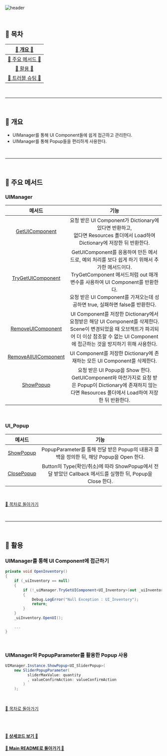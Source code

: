 ![header](https://capsule-render.vercel.app/api?type=cylinder&color=A1B6FF&height=150&section=header&text=UIManager&fontSize=60&fontColor=ECFBFF&animation=fadeIn)

<br>


## :crescent_moon: 목차

| [🐰 개요 🐰](#rabbit-개요) |
| :---: |
| [🍡 주요 메서드 🍡](#dango-주요-메서드) |
| [🍵 활용 🍵](#tea-활용) |
| [🥕 트러블 슈팅 🥕](#carrot-트러블-슈팅) |

<br>

* * *

<br>

## :rabbit: 개요  
- UIManager를 통해 UI Component들에 쉽게 접근하고 관리한다.
- UIManager를 통해 Popup들을 편리하게 사용한다.

<br>

* * *

<br>

## :dango: 주요 메서드

### UIManager

|메서드|기능|
|:---:|:---:|
|[GetUIComponent](https://github.com/j-miiin/TodangTodangCodes/blob/bcb8da4e827f8da3155b97215df1687f5cb33bc6/UIManager%EB%A5%BC%20%ED%86%B5%ED%95%9C%20UI%20%EA%B4%80%EB%A6%AC/UIManager.cs#L12-L37)|요청 받은 UI Component가 Dictionary에 있다면 반환하고,<br>없다면 Resources 폴더에서 Load하여 Dictionary에 저장한 뒤 반환한다.|
|[TryGetUIComponent](https://github.com/j-miiin/TodangTodangCodes/blob/bcb8da4e827f8da3155b97215df1687f5cb33bc6/UIManager%EB%A5%BC%20%ED%86%B5%ED%95%9C%20UI%20%EA%B4%80%EB%A6%AC/UIManager.cs#L39-L67)|GetUIComponent를 응용하여 만든 메서드로, 예외 처리를 보다 쉽게 하기 위해서 추가한 메서드이다.<br>TryGetComponent 메서드처럼 out 매개변수를 사용하여 UI Component를 반환한다.<br>요청 받은 UI Component를 가져오는데 성공하면 true, 실패하면 false를 반환한다.|
|[RemoveUIComponent](https://github.com/j-miiin/TodangTodangCodes/blob/bcb8da4e827f8da3155b97215df1687f5cb33bc6/UIManager%EB%A5%BC%20%ED%86%B5%ED%95%9C%20UI%20%EA%B4%80%EB%A6%AC/UIManager.cs#L69-L76)|UI Component를 저장한 Dictionary에서 요청받은 해당 UI Component를 삭제한다.<br>Scene이 변경되었을 때 오브젝트가 파괴되어 더 이상 참조할 수 없는 UI Component에 접근하는 것을 방지하기 위해 사용한다.|
|[RemoveAllUIComponent](https://github.com/j-miiin/TodangTodangCodes/blob/bcb8da4e827f8da3155b97215df1687f5cb33bc6/UIManager%EB%A5%BC%20%ED%86%B5%ED%95%9C%20UI%20%EA%B4%80%EB%A6%AC/UIManager.cs#L78-L81)|UI Component를 저장한 Dictionary에 존재하는 모든 UI Component를 삭제한다.|
|[ShowPopup](https://github.com/j-miiin/TodangTodangCodes/blob/bcb8da4e827f8da3155b97215df1687f5cb33bc6/UIManager%EB%A5%BC%20%ED%86%B5%ED%95%9C%20UI%20%EA%B4%80%EB%A6%AC/UIManager.cs#L83-L112)|요청 받은 UI Popup을 Show 한다.<br>GetUIComponent와 마찬가지로 요청 받은 Popup이 Dictionary에 존재하지 않는다면 Resources 폴더에서 Load하여 저장한 뒤 반환한다.|

<br>

### UI_Popup
|메서드|기능|
|:---:|:---:|
|[ShowPopup](https://github.com/j-miiin/TodangTodangCodes/blob/bcb8da4e827f8da3155b97215df1687f5cb33bc6/UIManager%EB%A5%BC%20%ED%86%B5%ED%95%9C%20UI%20%EA%B4%80%EB%A6%AC/UI_Popup.cs#L37-L44)|PopupParameter를 통해 전달 받은 Popup의 내용과 콜백을 정의한 뒤, 해당 Popup을 Open 한다.|
|[ClosePopup](https://github.com/j-miiin/TodangTodangCodes/blob/bcb8da4e827f8da3155b97215df1687f5cb33bc6/UIManager%EB%A5%BC%20%ED%86%B5%ED%95%9C%20UI%20%EA%B4%80%EB%A6%AC/UI_Popup.cs#L46-L52)|Button의 Type(확인/취소)에 따라 ShowPopup에서 전달 받았던 Callback 메서드를 실행한 뒤, Popup을 Close 한다.|

<br>

[🌙 목차로 돌아가기](#crescent_moon-목차)

<br>

* * *

<br>

## :tea: 활용 

### UIManager를 통해 UI Component에 접근하기

```cs
private void OpenInventory()
{
    if (_uiInventory == null)
    {
        if (!_uiManager.TryGetUIComponent<UI_Inventory>(out _uiInventory))
        {
            Debug.LogError("Null Exception : UI_Inventory");
            return;
        }
    }
    _uiInventory.OpenUI();

    ...
}
```

<br>

### UIManager와 PopupParameter를 활용한 Popup 사용
```cs
UIManager.Instance.ShowPopup<UI_SliderPopup>(
    new SliderPopupParameter(
          sliderMaxValue: quantity
          , valueConfirmAction: valueConfirmAction
        )
    );
```

<br>

[🌙 목차로 돌아가기](#crescent_moon-목차)

<br><br>


#### [🐰 상세코드 보기 🐰]()

#### [🌙 Main README로 돌아가기 🌙](/README.md)